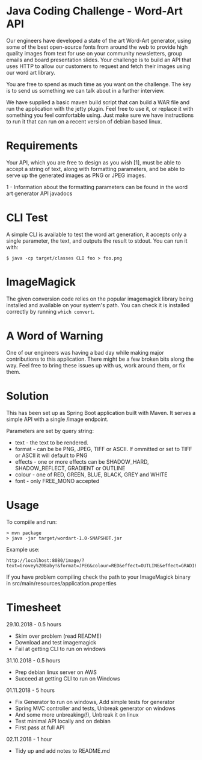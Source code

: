 # Java Coding Challenge - Word-Art API

Our engineers have developed a state of the art Word-Art generator, using some
of the best open-source fonts from around the web to provide high quality images
from text for use on your community newsletters, group emails and board
presentation slides.  Your challenge is to build an API that uses HTTP to allow
our customers to request and fetch their images using our word art library.

You are free to spend as much time as you want on the challenge.  The key is to
send us something we can talk about in a further interview.

We have supplied a basic maven build script that can build a WAR file and run
the application with the jetty plugin.  Feel free to use it, or replace it with
something you feel comfortable using.  Just make sure we have instructions to run
it that can run on a recent version of debian based linux.

# Requirements

Your API, which you are free to design as you wish [1], must be able to accept a
string of text, along with formatting parameters, and be able to serve up the
generated images as PNG or JPEG images.

1 - Information about the formatting parameters can be found in the word art
    generator API javadocs

# CLI Test

A simple CLI is available to test the word art generation, it accepts only a
single parameter, the text, and outputs the result to stdout.  You can run it
with:

```
$ java -cp target/classes CLI foo > foo.png
```

# ImageMagick

The given conversion code relies on the popular imagemagick library being installed
and available on your system's path.  You can check it is installed correctly by 
running `which convert`.

# A Word of Warning

One of our engineers was having a bad day while making major contributions to
this application.  There might be a few broken bits along the way.  Feel free
to bring these issues up with us, work around them, or fix them.

# Solution

This has been set up as Spring Boot application built with Maven.  It serves a simple 
API with a single /image endpoint.  

Parameters are set by query string:

- text - the text to be rendered.
- format - can be be PNG, JPEG, TIFF or ASCII.  If ommitted or set to TIFF or ASCII it will default to PNG
- effects - one or more effects can be SHADOW_HARD, SHADOW_REFLECT, GRADIENT or OUTLINE
- colour - one of RED, GREEN, BLUE, BLACK, GREY and WHITE
- font - only FREE_MONO accepted

# Usage

To compiile and run:

```
> mvn package
> java -jar target/wordart-1.0-SNAPSHOT.jar
```

Example use:

```
http://localhost:8080/image/?text=Grovey%20Baby!&format=JPEG&colour=RED&effect=OUTLINE&effect=GRADIENT&effect=SHADOW_REFLECT
```

If you have problem compiling check the path to your ImageMagick binary in src/main/resources/application.properties

# Timesheet

29.10.2018 - 0.5 hours
- Skim over problem (read README)
- Download and test imagemagick
- Fail at getting CLI to run on windows

31.10.2018 - 0.5 hours
- Prep debian linux server on AWS
- Succeed at getting CLI to run on Windows

01.11.2018 - 5 hours
- Fix Generator to run on windows, Add simple tests for generator
- Spring MVC controller and tests, Unbreak generator on windows
- And some more unbreaking(!), Unbreak it on linux
- Test minimal API locally and on debian
- First pass at full API

02.11.2018 - 1 hour
- Tidy up and add notes to README.md
